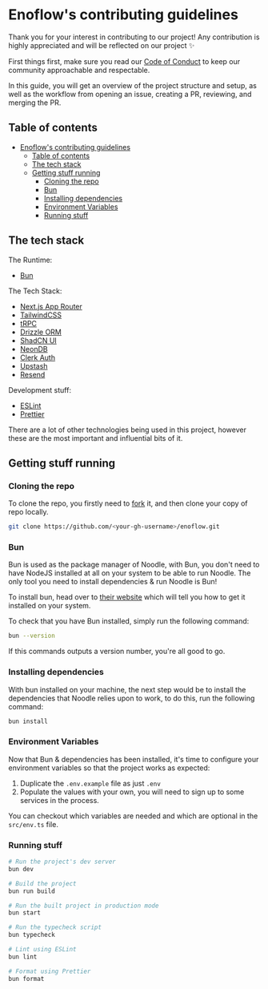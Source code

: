 # Enoflow's contributing guidelines

Thank you for your interest in contributing to our project! Any contribution is highly appreciated and will be reflected on our project ✨

First things first, make sure you read our [Code of Conduct](./CODE_OF_CONDUCT.md) to keep our community approachable and respectable.

In this guide, you will get an overview of the project structure and setup, as well as the workflow from opening an issue, creating a PR, reviewing, and merging the PR.

## Table of contents

- [Enoflow's contributing guidelines](#enoflows-contributing-guidelines)
  - [Table of contents](#table-of-contents)
  - [The tech stack](#the-tech-stack)
  - [Getting stuff running](#getting-stuff-running)
    - [Cloning the repo](#cloning-the-repo)
    - [Bun](#bun)
    - [Installing dependencies](#installing-dependencies)
    - [Environment Variables](#environment-variables)
    - [Running stuff](#running-stuff)

## The tech stack

The Runtime:

- [Bun](https://bun.sh/)

The Tech Stack:

- [Next.js App Router](https://nextjs.org/)
- [TailwindCSS](https://tailwindcss.com/)
- [tRPC](https://trpc.io)
- [Drizzle ORM](https://orm.drizzle.team/)
- [ShadCN UI](https://ui.shadcn.com)
- [NeonDB](https://neon.tech)
- [Clerk Auth](https://clerk.dev/)
- [Upstash](https://upstash.com)
- [Resend](https://resend.com)

Development stuff:

- [ESLint](https://eslint.org/)
- [Prettier](https://prettier.io)

There are a lot of other technologies being used in this project, however these are the most important and influential bits of it.

## Getting stuff running

### Cloning the repo

To clone the repo, you firstly need to [fork](https://github.com/jonathancaleb/enoflow/fork) it, and then clone your copy of repo locally.

```bash
git clone https://github.com/<your-gh-username>/enoflow.git
```

### Bun

Bun is used as the package manager of Noodle, with Bun, you don't need to have NodeJS installed at all on your system to be able to run Noodle. The only tool you need to install dependencies & run Noodle is Bun!

To install bun, head over to [their website](https://bun.sh/) which will tell you how to get it installed on your system.

To check that you have Bun installed, simply run the following command:

```bash
bun --version
```

If this commands outputs a version number, you're all good to go.

### Installing dependencies

With bun installed on your machine, the next step would be to install the dependencies that Noodle relies upon to work, to do this, run the following command:

```bash
bun install
```

### Environment Variables

Now that Bun & dependencies has been installed, it's time to configure your environment variables so that the project works as expected:

1. Duplicate the `.env.example` file as just `.env`
2. Populate the values with your own, you will need to sign up to some services in the process.

You can checkout which variables are needed and which are optional in the `src/env.ts` file.

### Running stuff

```bash
# Run the project's dev server
bun dev

# Build the project
bun run build

# Run the built project in production mode
bun start

# Run the typecheck script
bun typecheck

# Lint using ESLint
bun lint

# Format using Prettier
bun format
```
